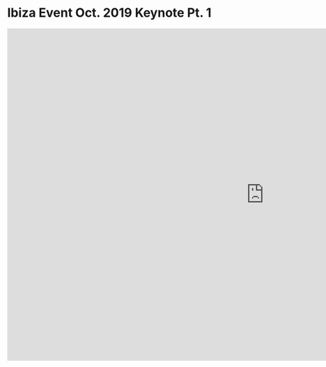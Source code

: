 # Ibiza Event Oct. 2019 Keynote Pt. 1

<iframe width="1178" height="762" src="https://www.youtube.com/embed/Ai73aUJjmzs" frameborder="0" allow="accelerometer; autoplay; encrypted-media; gyroscope; picture-in-picture" allowfullscreen></iframe>

